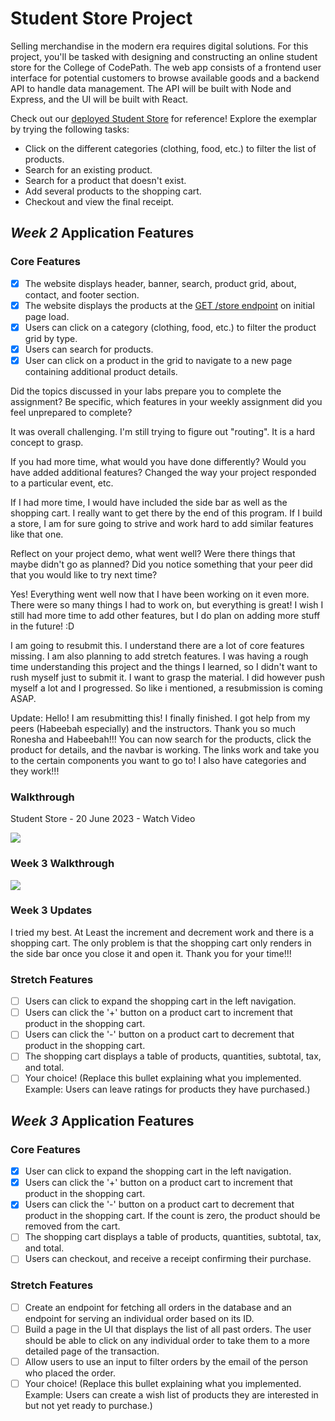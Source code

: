 # Student Store Project

Selling merchandise in the modern era requires digital solutions. For this project, you'll be tasked with designing and constructing an online student store for the College of CodePath. The web app consists of a frontend user interface for potential customers to browse available goods and a backend API to handle data management. The API will be built with Node and Express, and the UI will be built with React.

Check out our [deployed Student Store](https://codepath-student-store-demo.surge.sh/) for reference! Explore the exemplar by trying the following tasks:

- Click on the different categories (clothing, food, etc.) to filter the list of products.
- Search for an existing product.
- Search for a product that doesn't exist.
- Add several products to the shopping cart.
- Checkout and view the final receipt.

## *Week 2* Application Features

### Core Features

- [x] The website displays header, banner, search, product grid, about, contact, and footer section.
- [x] The website displays the products at the [GET /store endpoint](https://codepath-store-api.herokuapp.com/store) on initial page load.
- [x] Users can click on a category (clothing, food, etc.) to filter the product grid by type.
- [x] Users can search for products.
- [x] User can click on a product in the grid to navigate to a new page containing additional product details.

Did the topics discussed in your labs prepare you to complete the assignment? Be specific, which features in your weekly assignment did you feel unprepared to complete?

It was overall challenging. I'm still trying to figure out "routing". It is a hard concept to grasp. 

If you had more time, what would you have done differently? Would you have added additional features? Changed the way your project responded to a particular event, etc.

If I had more time, I would have included the side bar as well as the shopping cart. I really want to get there by the end of this program. If I build a store, I am for sure going to strive and work hard to add similar features like that one. 

Reflect on your project demo, what went well? Were there things that maybe didn't go as planned? Did you notice something that your peer did that you would like to try next time?

Yes! Everything went well now that I have been working on it even more. There were so many things I had to work on, but everything is great! I wish I still had more time to add other features, but I do plan on adding more stuff in the future! :D




I am going to resubmit this. I understand there are a lot of core features missing. I am also planning to add stretch features. I was having a rough time understanding this project and the things I learned, so I didn't want to rush myself just to submit it. I want to grasp the material.  I did however push myself a lot and I progressed. So like i mentioned, a resubmission is coming ASAP.

Update: Hello! I am resubmitting this! I finally finished. I got help from my peers (Habeebah especially) and the instructors. Thank you so much Ronesha and Habeebah!!! You can now search for the products, click the product for details, and the navbar is working. The links work and take you to the certain components you want to go to! I also have categories and they work!!!

### Walkthrough
Student Store - 20 June 2023 - Watch Video

<a href="https://www.loom.com/share/672a0c0f71f74d9ea5e1a11f7fe73aea">
    <img style="max-width:300px;" src="https://cdn.loom.com/sessions/thumbnails/672a0c0f71f74d9ea5e1a11f7fe73aea-with-play.gif">
  </a>

### Week 3 Walkthrough
<a href="https://www.loom.com/share/18052b2df1244327b4aecf9a87764604">
    <img style="max-width:300px;" src="https://cdn.loom.com/sessions/thumbnails/18052b2df1244327b4aecf9a87764604-with-play.gif">
  </a>

### Week 3 Updates
I tried my best. At Least the increment and decrement work and there is a shopping cart. The only problem is that the shopping cart only renders in the side bar once you close it and open it. Thank you for your time!!!

### Stretch Features

- [ ] Users can click to expand the shopping cart in the left navigation.
- [ ] Users can click the '+' button on a product cart to increment that product in the shopping cart.
- [ ] Users can click the '-' button on a product cart to decrement that product in the shopping cart.
- [ ] The shopping cart displays a table of products, quantities, subtotal, tax, and total.
- [ ] Your choice! (Replace this bullet explaining what you implemented. Example: Users can leave ratings for products they have purchased.)

## *Week 3* Application Features

### Core Features

- [x] User can click to expand the shopping cart in the left navigation.
- [x] Users can click the '+' button on a product cart to increment that product in the shopping cart.
- [x] Users can click the '-' button on a product cart to decrement that product in the shopping cart. If the count is zero, the product should be removed from the cart.
- [ ] The shopping cart displays a table of products, quantities, subtotal, tax, and total.
- [ ] Users can checkout, and receive a receipt confirming their purchase.

### Stretch Features

- [ ] Create an endpoint for fetching all orders in the database and an endpoint for serving an individual order based on its ID.
- [ ] Build a page in the UI that displays the list of all past orders. The user should be able to click on any individual order to take them to a more detailed page of the transaction.
- [ ] Allow users to use an input to filter orders by the email of the person who placed the order.
- [ ] Your choice! (Replace this bullet explaining what you implemented. Example: Users can create a wish list of products they are interested in but not yet ready to purchase.)
